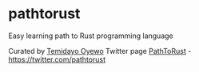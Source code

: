 # pathtorust
Easy learning path to Rust programming language

Curated by <a href="https://twitter.com/oyewodayo"> Temidayo Oyewo</a>
Twitter page <a href="https://twitter.com/pathtorust"> PathToRust</a> - https://twitter.com/pathtorust
